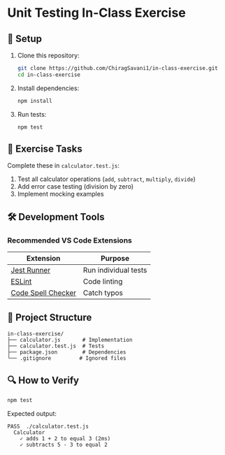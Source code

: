 # Unit Testing In-Class Exercise

## 🚀 Setup
1. Clone this repository:
   ```bash
   git clone https://github.com/ChiragSavani1/in-class-exercise.git
   cd in-class-exercise
   ```
2. Install dependencies:
   ```bash
   npm install
   ```
3. Run tests:
   ```bash
   npm test
   ```

## 📝 Exercise Tasks
Complete these in `calculator.test.js`:
1. Test all calculator operations (`add`, `subtract`, `multiply`, `divide`)
2. Add error case testing (division by zero)
3. Implement mocking examples

## 🛠️ Development Tools
### Recommended VS Code Extensions
| Extension | Purpose |
|-----------|---------|
| [Jest Runner](https://marketplace.visualstudio.com/items?itemName=firsttris.vscode-jest-runner) | Run individual tests |
| [ESLint](https://marketplace.visualstudio.com/items?itemName=dbaeumer.vscode-eslint) | Code linting |
| [Code Spell Checker](https://marketplace.visualstudio.com/items?itemName=streetsidesoftware.code-spell-checker) | Catch typos |

## 📂 Project Structure
```
in-class-exercise/
├── calculator.js       # Implementation
├── calculator.test.js  # Tests
├── package.json        # Dependencies
└── .gitignore         # Ignored files
```

## 🔍 How to Verify
```bash
npm test
```
Expected output:
```
PASS  ./calculator.test.js
  Calculator
    ✓ adds 1 + 2 to equal 3 (2ms)
    ✓ subtracts 5 - 3 to equal 2
```